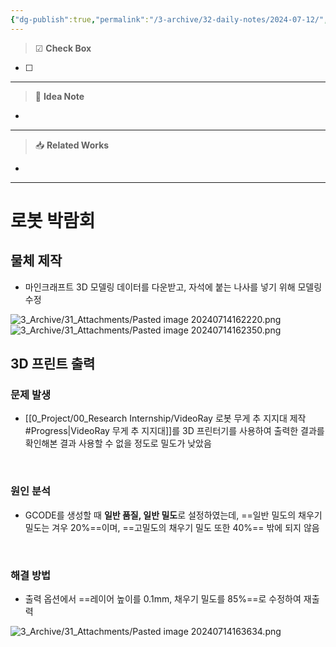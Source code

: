 ```yaml
---
{"dg-publish":true,"permalink":"/3-archive/32-daily-notes/2024-07-12/","tags":["DailyNote"],"noteIcon":""}
---
```


> ☑ **Check Box**

- [ ] 

---
> 🧠 **Idea Note**

- 

---
> 📥 **Related Works**

- 

---

# 로봇 박람회
## 물체 제작

- 마인크래프트 3D 모델링 데이터를 다운받고, 자석에 붙는 나사를 넣기 위해 모델링 수정

![3_Archive/31_Attachments/Pasted image 20240714162220.png](/img/user/3_Archive/31_Attachments/Pasted%20image%2020240714162220.png)
![3_Archive/31_Attachments/Pasted image 20240714162350.png](/img/user/3_Archive/31_Attachments/Pasted%20image%2020240714162350.png)

## 3D 프린트 출력
### 문제 발생
- [[0_Project/00_Research Internship/VideoRay 로봇 무게 추 지지대 제작#Progress\|VideoRay 무게 추 지지대]]를 3D 프린터기를 사용하여 출력한 결과를 확인해본 결과 사용할 수 없을 정도로 밀도가 낮았음

<br/>

### 원인 분석
- GCODE를 생성할 때 **일반 품질, 일반 밀도**로 설정하였는데, ==일반 밀도의 채우기 밀도는 겨우 20%==이며, ==고밀도의 채우기 밀도 또한 40%== 밖에 되지 않음

<br/>

### 해결 방법
- 출력 옵션에서 ==레이어 높이를 0.1mm, 채우기 밀도를 85%==로 수정하여 재출력

![3_Archive/31_Attachments/Pasted image 20240714163634.png](/img/user/3_Archive/31_Attachments/Pasted%20image%2020240714163634.png)